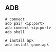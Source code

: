 ## ADB 
```shell
# connect 
adb pair <ip:port>
adb connect <ip:port>
adb shell

# install apk
adb install game.apk
```
